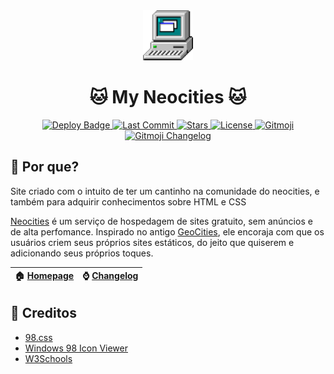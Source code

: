 
<div align="center">
  <img width=80 src="./docs/imgs/computer.png">
</div>

<h1 align="center">🐱 My Neocities 🐱</h1>
<div align="center">
  <a href="https://github.com/ericksantos12/Neocities-Page/actions/workflows/neocities.yml">
    <img src="https://img.shields.io/github/actions/workflow/status/ericksantos12/Neocities-Page/neocities.yml?label=Deploy&style=for-the-badge&color=a6e3a1&logoColor=D9E0EE&labelColor=302D41" alt="Deploy Badge">
  </a>
  <a href="https://github.com/ericksantos12/Neocities-Page/commits/main">
    <img src="https://img.shields.io/github/last-commit/ericksantos12/Neocities-Page?style=for-the-badge&color=cba6f7&logoColor=D9E0EE&labelColor=302D41" alt="Last Commit">
  </a>
  <a href="https://github.com/ericksantos12/Neocities-Page/stargazers">
    <img src="https://img.shields.io/github/stars/ericksantos12/Neocities-Page?style=for-the-badge&color=f38ba8&logoColor=D9E0EE&labelColor=302D41" alt="Stars">
  </a>
  <a href="https://github.com/ericksantos12/Neocities-Page/blob/main/LICENSE">
    <img src="https://img.shields.io/github/license/ericksantos12/Neocities-Page?style=for-the-badge&color=a6e3a1&logoColor=D9E0EE&labelColor=302D41" alt="License">
  </a>
  <a href="https://gitmoji.dev">
    <img src="https://img.shields.io/badge/gitmoji-%20😜%20😍-FFDD67.svg?style=for-the-badge&color=f9e2af&logoColor=D9E0EE&labelColor=302D41" alt="Gitmoji">
  </a>
  <a href="https://github.com/frinyvonnick/gitmoji-changelog">
    <img src="https://img.shields.io/badge/Changelog-gitmoji-brightgreen.svg?style=for-the-badge&color=fab387&logoColor=D9E0EE&labelColor=302D41" alt="Gitmoji Changelog">
  </a>
</div>

## 🧐 Por que?

Site criado com o intuito de ter um cantinho na comunidade do neocities, e também para adquirir conhecimentos sobre HTML e CSS

[Neocities](https://neocities.org) é um serviço de hospedagem de sites gratuito, sem anúncios e de alta perfomance. Inspirado no antigo [GeoCities](https://pt.wikipedia.org/wiki/Yahoo!_GeoCities), ele encoraja com que os usuários criem seus próprios sites estáticos, do jeito que quiserem e adicionando seus próprios toques.

<div align="center">

| 🏠 [Homepage](https://ericksantos12.neocities.org) | ⌚ [Changelog](https://github.com/ericksantos12/Neocities-Page/blob/main/CHANGELOG.md) |
| ------------------------------------------------- | ------------------------------------------------------------------------------------- |

</div>

## 📃 Creditos
- [98.css](https://jdan.github.io/98.css/)
- [Windows 98 Icon Viewer](https://win98icons.alexmeub.com)
- [W3Schools](https://www.w3schools.com)

